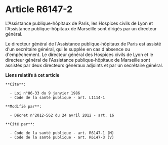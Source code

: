 # Article R6147-2

L'Assistance publique-hôpitaux de Paris, les Hospices civils de Lyon et l'Assistance publique-hôpitaux de Marseille sont
dirigés par un directeur général. 

Le directeur général de l'Assistance publique-hôpitaux de Paris est assisté d'un secrétaire général, qui le supplée en cas
d'absence ou d'empêchement. Le directeur général des Hospices civils de Lyon et le directeur général de l'Assistance
publique-hôpitaux de Marseille sont assistés par deux directeurs généraux adjoints et par un secrétaire général.

**Liens relatifs à cet article**

	**Cite**:

	  - Loi n°86-33 du 9 janvier 1986
	  - Code de la santé publique - art. L1114-1

	**Modifié par**:

	  - Décret n°2012-562 du 24 avril 2012 - art. 16

	**Cité par**:

	  - Code de la santé publique - art. R6147-1 (M)
	  - Code de la santé publique - art. R6147-3 (V)
